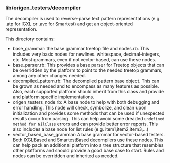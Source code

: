 ### lib/origen_testers/decompiler

The decompiler is used to reverse-parse text pattern representations (e.g. .atp for IGXL or .avc for Smartest) and
get an object-oriented representation.

This directory contains:

* base_grammar: the base grammar treetop file and nodes.rb. This includes very basic nodes for newlines. whitespace,
decimal-integers, etc. Most grammars, even if not vector-based, can use these nodes.
* base_parser.rb: This provides a base parser for Treetop objects that can be overridden by the platform to point to
the needed treetop grammars, among any other changes needed.
* decompiled_pattern.rb: The decompiled pattern base object. This can be grown as needed and to encompass as many features
as possible. Also, each supported platform should inherit from this class and provide and platform specific implementations.
* origen_testers_node.rb: A base node to help with both debugging and error handling. This node will check, symbolize, and
clean upon initialization and provides some methods that can be used if unexpected results occur from parsing. This can
help avoid some dreaded <code>undefined method for NilClass</code> errors and can provide better error reports. This also
includes a base node for list rules (e.g. item1,item2,item3,...)
* vector_based_base_grammar: A base grammar for vector-based testers. Both IXGLBased and SmartestBased decompilers use
these nodes. This can help pack an additional platform into a tree structure that resembles other platforms and should
provide a good base case to start. Rules and nodes can be overridden and inherited as needed.

